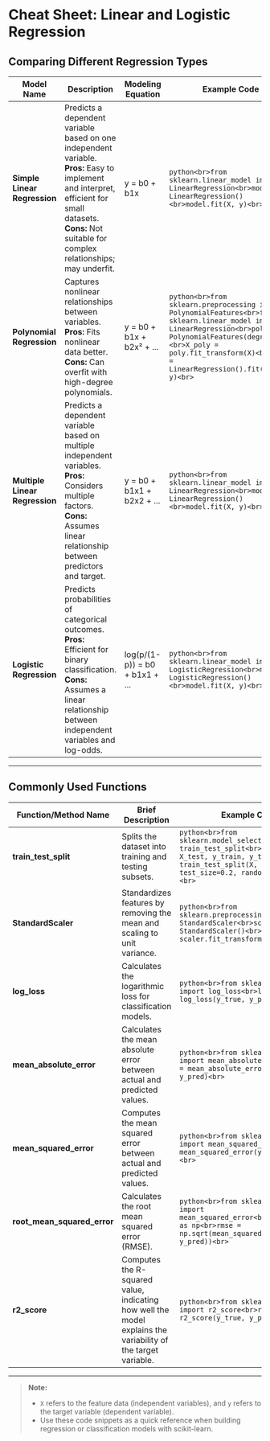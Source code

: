 # Cheat Sheet: Linear and Logistic Regression

## Comparing Different Regression Types

| Model Name                  | Description                                                                 | Modeling Equation                   | Example Code |
|-----------------------------|-----------------------------------------------------------------------------|-------------------------------------|--------------|
| **Simple Linear Regression** | Predicts a dependent variable based on one independent variable.<br>**Pros:** Easy to implement and interpret, efficient for small datasets.<br>**Cons:** Not suitable for complex relationships; may underfit. | y = b0 + b1x | ```python<br>from sklearn.linear_model import LinearRegression<br>model = LinearRegression()<br>model.fit(X, y)<br>``` |
| **Polynomial Regression**    | Captures nonlinear relationships between variables.<br>**Pros:** Fits nonlinear data better.<br>**Cons:** Can overfit with high-degree polynomials. | y = b0 + b1x + b2x² + ... | ``` python<br>from sklearn.preprocessing import PolynomialFeatures<br>from sklearn.linear_model import LinearRegression<br>poly = PolynomialFeatures(degree=2)<br>X_poly = poly.fit_transform(X)<br>model = LinearRegression().fit(X_poly, y)<br> ``` |
| **Multiple Linear Regression** | Predicts a dependent variable based on multiple independent variables.<br>**Pros:** Considers multiple factors.<br>**Cons:** Assumes linear relationship between predictors and target. | y = b0 + b1x1 + b2x2 + ... | ```python<br>from sklearn.linear_model import LinearRegression<br>model = LinearRegression()<br>model.fit(X, y)<br>``` |
| **Logistic Regression**      | Predicts probabilities of categorical outcomes.<br>**Pros:** Efficient for binary classification.<br>**Cons:** Assumes a linear relationship between independent variables and log-odds. | log(p/(1-p)) = b0 + b1x1 + ... | ```python<br>from sklearn.linear_model import LogisticRegression<br>model = LogisticRegression()<br>model.fit(X, y)<br>``` |

---

## Commonly Used Functions

| Function/Method Name      | Brief Description | Example Code |
|--------------------------|-------------------|--------------|
| **train_test_split**      | Splits the dataset into training and testing subsets. | ```python<br>from sklearn.model_selection import train_test_split<br>X_train, X_test, y_train, y_test = train_test_split(X, y, test_size=0.2, random_state=42)<br>``` |
| **StandardScaler**        | Standardizes features by removing the mean and scaling to unit variance. | ```python<br>from sklearn.preprocessing import StandardScaler<br>scaler = StandardScaler()<br>X_scaled = scaler.fit_transform(X)<br>``` |
| **log_loss**              | Calculates the logarithmic loss for classification models. | ```python<br>from sklearn.metrics import log_loss<br>loss = log_loss(y_true, y_pred_proba)<br>``` |
| **mean_absolute_error**   | Calculates the mean absolute error between actual and predicted values. | ```python<br>from sklearn.metrics import mean_absolute_error<br>mae = mean_absolute_error(y_true, y_pred)<br>``` |
| **mean_squared_error**    | Computes the mean squared error between actual and predicted values. | ```python<br>from sklearn.metrics import mean_squared_error<br>mse = mean_squared_error(y_true, y_pred)<br>``` |
| **root_mean_squared_error** | Calculates the root mean squared error (RMSE). | ```python<br>from sklearn.metrics import mean_squared_error<br>import numpy as np<br>rmse = np.sqrt(mean_squared_error(y_true, y_pred))<br>``` |
| **r2_score**              | Computes the R-squared value, indicating how well the model explains the variability of the target variable. | ```python<br>from sklearn.metrics import r2_score<br>r2 = r2_score(y_true, y_pred)<br>``` |

---

> **Note:**  
> - `X` refers to the feature data (independent variables), and `y` refers to the target variable (dependent variable).
> - Use these code snippets as a quick reference when building regression or classification models with scikit-learn.
